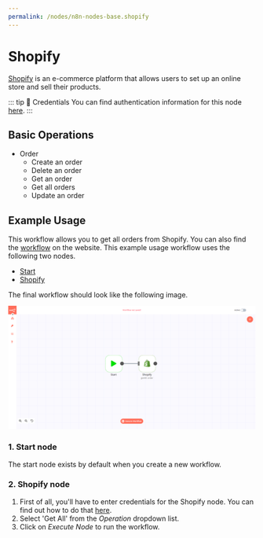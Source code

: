 ```yaml
---
permalink: /nodes/n8n-nodes-base.shopify
---
```


# Shopify

[Shopify](https://www.shopify.com/) is an e-commerce platform that allows users to set up an online store and sell their products.

::: tip 🔑 Credentials
You can find authentication information for this node [here](../../../credentials/Shopify/README.md).
:::

## Basic Operations

- Order
	- Create an order
	- Delete an order
	- Get an order
	- Get all orders
	- Update an order

## Example Usage

This workflow allows you to get all orders from Shopify. You can also find the [workflow](https://n8n.io/workflows/548) on the website. This example usage workflow uses the following two nodes.

- [Start](../../core-nodes/Start/README.md)
- [Shopify]()

The final workflow should look like the following image.

![A workflow with the Shopify node](./workflow.png)

### 1. Start node

The start node exists by default when you create a new workflow.

### 2. Shopify node

1. First of all, you'll have to enter credentials for the Shopify node. You can find out how to do that [here](../../../credentials/Shopify/README.md).
2. Select 'Get All' from the *Operation* dropdown list.
3. Click on *Execute Node* to run the workflow.
